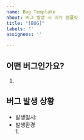 ```yaml
---
name: Bug Template
about: 버그 발생 시 이슈 템플릿
title: "[BUG]"
labels: ''
assignees: ''

---
```


## 어떤 버그인가요?
1. 

## 버그 발생 상황
- 발생일시: 
- 발생환경  
    1.

